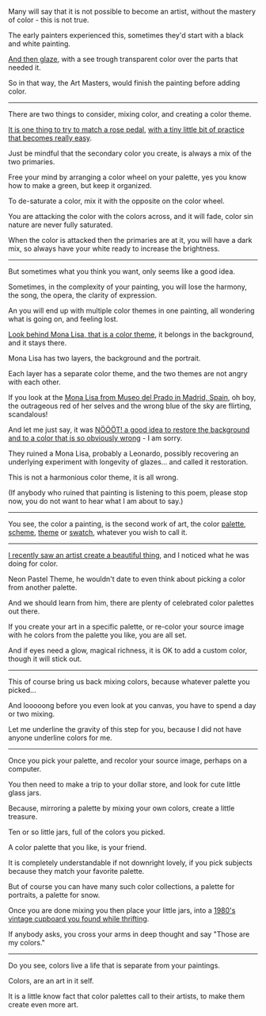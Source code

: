 Many will say that it is not possible to become an artist,
without the mastery of color - this is not true.

The early painters experienced this,
sometimes they'd start with a black and white painting.

[And then glaze][A],
with a see trough transparent color over the parts that needed it.

So in that way, the Art Masters,
would finish the painting before adding color.

---

There are two things to consider,
mixing color, and creating a color theme.


[It is one thing to try to match a rose pedal][3],
[with a tiny little bit of practice that becomes really easy][2].

Just be mindful that the secondary color you create,
is always a mix of the two primaries.

Free your mind by arranging a color wheel on your palette,
yes you know how to make a green, but keep it organized.

To de-saturate a color,
mix it with the opposite on the color wheel.

You are attacking the color with the colors across,
and it will fade, color sin nature are never fully saturated.

When the color is attacked then the primaries are at it,
you will have a dark mix, so always have your white ready to increase the brightness.

---

But sometimes what you think you want,
only seems like a good idea.

Sometimes, in the complexity of your painting,
you will lose the harmony, the song, the opera, the clarity of expression.

An you will end up with multiple color themes in one painting,
all wondering what is going on, and feeling lost.

[Look behind Mona Lisa, that is a color theme][B],
it belongs in the background, and it stays there.

Mona Lisa has two layers,
the background and the portrait.

Each layer has a separate color theme,
and the two themes are not angry with each other.

If you look at the [Mona Lisa from Museo del Prado in Madrid, Spain][4],
oh boy, the outrageous red of her selves and the wrong blue of the sky are flirting, scandalous!

And let me just say,
it was [NÖÖÖT! a good idea to restore the background and to a color that is so obviously wrong][0] - I am sorry.

They ruined a Mona Lisa, probably a Leonardo,
possibly recovering an underlying experiment with longevity of glazes... and called it restoration.

This is not a harmonious color theme,
it is all wrong.

(If anybody who ruined that painting is listening to this poem,
please stop now, you do not want to hear what I am about to say.)

---

You see, the color a painting, is the second work of art,
the color [palette][6], [scheme][7], [theme][8] or [swatch][9], whatever you wish to call it.

---

[I recently saw an artist create a beautiful thing][5],
and I noticed what he was doing for color.

Neon Pastel Theme,
he wouldn't date to even think about picking a color from another palette.

And we should learn from him,
there are plenty of celebrated color palettes out there.

If you create your art in a specific palette,
or  re-color your source image with he colors from the palette you like, you are all set.

And if eyes need a glow, magical richness,
it is OK to add a custom color, though it will stick out.

---

This of course bring us back mixing colors,
because whatever palette you picked...

And looooong before you even look at you canvas,
you have to spend a day or two mixing.

Let me underline the gravity of this step for you,
because I did not have anyone underline colors for me.

---

Once you pick your palette,
and recolor your source image, perhaps on a computer.

You then need to make a trip to your dollar store,
and look for cute little glass jars.

Because, mirroring a palette by mixing your own colors,
create a little treasure.

Ten or so little jars,
full of the colors you picked.

A color palette that you like,
is your friend.

It is completely understandable if not downright lovely,
if you pick subjects because they match your favorite palette.

But of course you can have many such color collections,
a palette for portraits, a palette for snow.

Once you are done mixing you then place your little jars,
into a [1980's vintage cupboard you found while thrifting][1].

If anybody asks,
you cross your arms in deep thought and say "Those are my colors."

---

Do you see,
colors live a life that is separate from your paintings.

Colors,
are an art in it self.

It is a little know fact that color palettes call to their artists,
to make them create even more art.



[1]: https://www.youtube.com/watch?v=QK8mJJJvaes
[2]: https://www.youtube.com/watch?v=dhLq1M13TUE
[3]: https://www.youtube.com/watch?v=kutBRWFcTpE
[4]: https://en.wikipedia.org/wiki/Mona_Lisa_(Prado)
[5]: https://www.youtube.com/watch?v=c57qq2nE3B0
[6]: https://coolors.co/palettes/trending
[7]: https://colorhunt.co/palettes/cream
[8]: https://color.adobe.com/explore
[9]: https://colornames.org/fresh/
[0]: https://www.youtube.com/watch?v=51UoNyqi9Ao
[A]: https://www.youtube.com/watch?v=ipf3_sXts_o
[B]: https://en.wikipedia.org/wiki/Mona_Lisa
